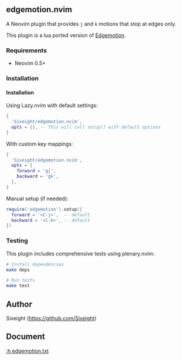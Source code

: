 ## edgemotion.nvim

A Neovim plugin that provides `j` and `k` motions that stop at edges only.

This plugin is a lua ported version of [Edgemotion](https://github.com/haya14busa/vim-edgemotion).

### Requirements

- Neovim 0.5+

### Installation

#### Installation

Using Lazy.nvim with default settings:

```lua
{
  'Sixeight/edgemotion.nvim',
  opts = {}, -- This will call setup() with default options
}
```

With custom key mappings:

```lua
{
  'Sixeight/edgemotion.nvim',
  opts = {
    forward = 'gj',
    backward = 'gk',
  },
}
```

Manual setup (if needed):

```lua
require('edgemotion').setup({
  forward = '<C-j>',  -- default
  backward = '<C-k>', -- default
})
```

### Testing

This plugin includes comprehensive tests using plenary.nvim:

```bash
# Install dependencies
make deps

# Run tests
make test
```

## Author

Sixeight (<https://github.com/Sixeight>)

## Document

[:h edgemotion.txt](doc/edgemotion.txt)
